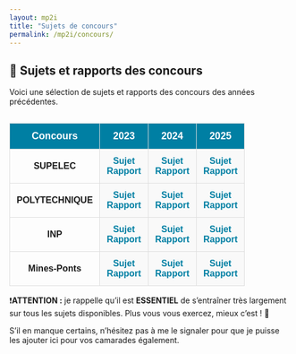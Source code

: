 ```yaml
---
layout: mp2i
title: "Sujets de concours"
permalink: /mp2i/concours/
---
```



<style>
  .concours-table {
    width: 100%;
    border-collapse: collapse;
    font-family: Arial, sans-serif;
    text-align: center;
    margin-top: 30px;
  }

  .concours-table th, .concours-table td {
    padding: 12px;
    border: 1px solid #ddd;
  }

  .concours-table th {
    background-color: #007fa3;
    color: white;
    font-size: 1.1em;
  }

  .concours-table td.subject-cell {
    background-color: #f9f9f9;
  }

  .concours-table tr:hover {
    background-color: #f1f1f1;
  }

  .concours-table a {
    color: #007fa3;
    text-decoration: none;
    font-weight: bold;
  }

  .concours-table a:hover {
    text-decoration: underline;
  }
</style>

## 📝 Sujets et rapports des concours

Voici une sélection de sujets et rapports des concours des années précédentes.

<table class="concours-table">
  <thead>
    <tr>
      <th>Concours</th>
      <th>2023</th>
      <th>2024</th>
      <th>2025</th>
    </tr>
  </thead>
  <tbody>
    <tr>
      <td><strong>SUPELEC</strong></td>
      <td class="subject-cell">
        <a href="#">Sujet</a><br>
        <a href="#">Rapport</a>
      </td>
      <td class="subject-cell">
        <a href="#">Sujet</a><br>
        <a href="#">Rapport</a>
      </td>
      <td class="subject-cell">
        <a href="#">Sujet</a><br>
        <a href="#">Rapport</a>
      </td>
    </tr>
    <tr>
      <td><strong>POLYTECHNIQUE</strong></td>
      <td class="subject-cell">
        <a href="#">Sujet</a><br>
        <a href="#">Rapport</a>
      </td>
      <td class="subject-cell">
        <a href="#">Sujet</a><br>
        <a href="#">Rapport</a>
      </td>
      <td class="subject-cell">
        <a href="#">Sujet</a><br>
        <a href="#">Rapport</a>
      </td>
    </tr>
    <tr>
      <td><strong>INP</strong></td>
      <td class="subject-cell">
        <a href="#">Sujet</a><br>
        <a href="#">Rapport</a>
      </td>
      <td class="subject-cell">
        <a href="#">Sujet</a><br>
        <a href="#">Rapport</a>
      </td>
      <td class="subject-cell">
        <a href="#">Sujet</a><br>
        <a href="#">Rapport</a>
      </td>
    </tr>
    <tr>
      <td><strong>Mines-Ponts</strong></td>
      <td class="subject-cell">
        <a href="#">Sujet</a><br>
        <a href="#">Rapport</a>
      </td>
      <td class="subject-cell">
        <a href="#">Sujet</a><br>
        <a href="#">Rapport</a>
      </td>
      <td class="subject-cell">
        <a href="#">Sujet</a><br>
        <a href="#">Rapport</a>
      </td>
    </tr>
  </tbody>
</table>


❗️**ATTENTION :** je rappelle qu’il est **ESSENTIEL** de s’entraîner très largement sur tous les sujets disponibles. Plus vous vous exercez, mieux c’est ! 💪

S’il en manque certains, n’hésitez pas à me le signaler pour que je puisse les ajouter ici pour vos camarades également. 

